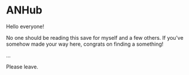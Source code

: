 # ANHub
Hello everyone!

No one should be reading this save for myself and a few others. 
If you've somehow made your way here, congrats on finding a something!

...

Please leave.
